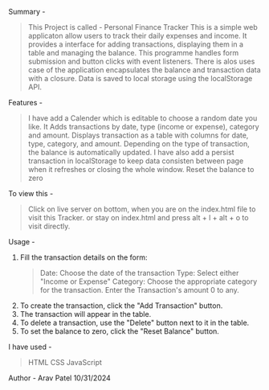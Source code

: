 Summary -
> This Project is called - Personal Finance Tracker
> This is a simple web applicaton allow users to track their daily expenses and income. It provides a interface for adding transactions, displaying them in a table and managing the balance.
> This programme handles form submission and button clicks with event listeners. 
> There is alos uses case of the application encapsulates the balance and transaction data with a closure.
> Data is saved to local storage using the localStorage API.


Features - 
> I have add a Calender which is editable to choose a random date you like. 
> It Adds transactions by date, type (income or expense), category and amount.
> Displays transaction as a table with columns for date, type, category, and amount.
> Depending on the type of transaction, the balance is automatically updated.
> I have also add a persist transaction in localStorage to keep data consisten between page when it refreshes or closing the whole window.
> Reset the balance to zero


To view this -
> Click on live server on bottom, when you are on the index.html file to visit this Tracker.
> or stay on index.html and press alt + l + alt + o to visit directly.


Usage - 
1. Fill the transaction details on the form:
   > Date: Choose the date of the transaction
   > Type: Select either "Income or Expense"
   > Category: Choose the appropriate category for the transaction.
   > Enter the Transaction's amount 0 to any.
2. To create the transaction, click the "Add Transaction" button.
3. The transaction will appear in the table.
4. To delete a transaction, use the "Delete" button next to it in the table.
5. To set the balance to zero, click the "Reset Balance" button.


I have used -
> HTML
> CSS
> JavaScript


Author - 
Arav Patel 
10/31/2024






